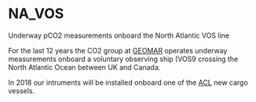 # NA_VOS
Underway pCO2 measurements onboard the North Atlantic VOS line

For the last 12 years the CO2 group at [GEOMAR](https://www.geomar.de/forschen/fb2/fb2-ch/arbeitsgruppen/team-oco/#c25570) operates underway measurements onboard a voluntary observing ship (VOS9 crossing the North Atlantic Ocean between UK and Canada.

In 2018 our intruments will be installed onboard one of the [ACL](www.aclcargo.com) new cargo vessels.
